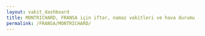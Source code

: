 ```yaml
---
layout: vakit_dashboard
title: MONTRICHARD, FRANSA için iftar, namaz vakitleri ve hava durumu - ilçe/eyalet seç
permalink: /FRANSA/MONTRICHARD/
---
```


<script type="text/javascript">
  var GLOBAL_COUNTRY = 'FRANSA';
  var GLOBAL_CITY = 'MONTRICHARD';
  var GLOBAL_STATE = '';
  var lat = 72;
  var lon = 21;
</script>
